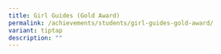 ```yaml
---
title: Girl Guides (Gold Award)
permalink: /achievements/students/girl-guides-gold-award/
variant: tiptap
description: ""
---
```

